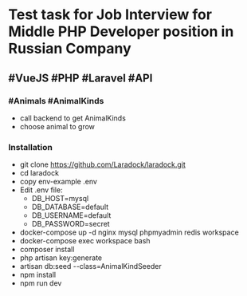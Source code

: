 # Test task for Job Interview for Middle PHP Developer position in Russian Company
 ## #VueJS #PHP #Laravel #API
  ### #Animals #AnimalKinds
  
  - call backend to get AnimalKinds 
  - choose animal to grow
  
  ### Installation

  - git clone https://github.com/Laradock/laradock.git 
  - cd laradock
  - copy env-example .env
  - Edit .env file: 
     * DB_HOST=mysql
     * DB_DATABASE=default
     * DB_USERNAME=default
     * DB_PASSWORD=secret
  - docker-compose up -d nginx mysql phpmyadmin redis workspace 
  - docker-compose exec workspace bash
  - composer install
  - php artisan key:generate
  - artisan db:seed --class=AnimalKindSeeder
  - npm install
  - npm run dev

